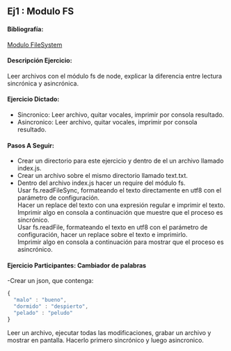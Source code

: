 ## Ej1 : Modulo FS

#### Bibliografía:
[Modulo FileSystem](https://nodejs.org/api/fs.html)

#### Descripción Ejercicio:
Leer archivos con el módulo fs de node, explicar la diferencia entre lectura  sincrónica y asincrónica.

#### Ejercicio Dictado:
- Sincronico: Leer archivo, quitar vocales, imprimir por consola resultado.   
- Asincronico: Leer archivo, quitar vocales, imprimir por consola resultado.

#### Pasos A Seguir:
- Crear un directorio para este ejercicio y dentro de el un archivo llamado index.js.
- Crear un archivo sobre el mismo directorio llamado text.txt.
- Dentro del archivo index.js hacer un require del módulo fs.   
  Usar fs.readFileSync, formateando el texto directamente en utf8 con el parámetro de configuración.   
  Hacer un replace del texto con una expresión regular e imprimir el texto.   
  Imprimir algo en consola a continuación que muestre que el proceso es sincrónico.   
  Usar fs.readFile, formateando el texto en utf8 con el parámetro de configuración, hacer un replace sobre el texto e imprimirlo.   
  Imprimir algo en consola a continuación para mostrar que el proceso es asincrónico.   

#### Ejercicio Participantes: Cambiador de palabras   
-Crear un json, que contenga:
```javascript
{ 
  "malo" : "bueno",   
  "dormido" : "despierto",   
  "pelado" : "peludo"
}
```
Leer un archivo, ejecutar todas las modificaciones, grabar un archivo y mostrar en pantalla.
Hacerlo primero sincrónico y luego asincronico.
